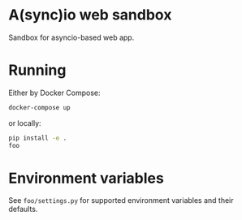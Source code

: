 # A(sync)io web sandbox

Sandbox for asyncio-based web app.

# Running

Either by Docker Compose:
```bash
docker-compose up
```

or locally:
```bash
pip install -e .
foo
```

# Environment variables

See `foo/settings.py` for supported environment variables and their defaults.
